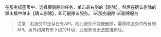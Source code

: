 在服务标签页中，选择要删除的任务，单击最右侧的【删除】，然后在确认删除的弹出框中单击【确认删除】，即可删除该服务。
![服务删除](http://imgcache.tcecqpoc.fsphere.cn/image/mc.qcloudimg.com/static/img/e39c103c64dc8bf8fa9fee800fa4265b/image.png)
![删除服务](http://imgcache.tcecqpoc.fsphere.cn/image/mc.qcloudimg.com/static/img/ccc6fa0aa5e53ba996fe1ae4b3880992/image.png)
> 注意：若服务中还存在有API，则此服务不能被删除，需移除服务中所有的API。另外如果有未下线的环境，此服务也无法直接删除。